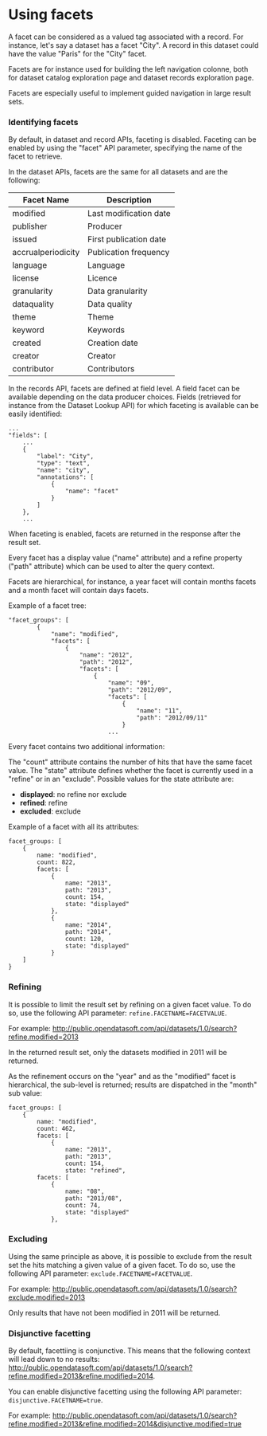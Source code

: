 # Using facets

A facet can be considered as a valued tag associated with a record. For instance, let's say a dataset has a facet "City". A record in this dataset could have the value "Paris" for the "City" facet.

Facets are for instance used for building the left navigation colonne, both for dataset catalog exploration page and dataset records exploration page.

Facets are especially useful to implement guided navigation in large result sets.

### Identifying facets

By default, in dataset and record APIs, faceting is disabled. Faceting can be enabled by using the "facet" API parameter, specifying the name of the facet to retrieve.

In the dataset APIs, facets are the same for all datasets and are the following:

Facet Name | Description
---------- | -----------
modified | Last modification date
publisher| Producer
issued | First publication date
accrualperiodicity | Publication frequency
language | Language
license | Licence
granularity | Data granularity
dataquality | Data quality
theme | Theme
keyword | Keywords
created | Creation date
creator | Creator
contributor | Contributors

In the records API, facets are defined at field level. A field facet can be available depending on the data producer choices. Fields (retrieved for instance from the Dataset Lookup API) for which faceting is available can be easily identified:

    ...
    "fields": [
        ...
        {
            "label": "City",
            "type": "text",
            "name": "city",
            "annotations": [
                {
                    "name": "facet"
                }
            ]
        },
        ...
        
When faceting is enabled, facets are returned in the response after the result set.

Every facet has a display value ("name" attribute) and a refine property ("path" attribute) which can be used to alter the query context.

Facets are hierarchical, for instance, a year facet will contain months facets and a month facet will contain days facets.

Example of a facet tree:

    "facet_groups": [
            {
                "name": "modified",
                "facets": [
                    {
                        "name": "2012",
                        "path": "2012",
                        "facets": [
                            {
                                "name": "09",
                                "path": "2012/09",
                                "facets": [
                                    {
                                        "name": "11",
                                        "path": "2012/09/11"
                                    }
                                ...
                        
Every facet contains two additional information:

The "count" attribute contains the number of hits that have the same facet value.
The "state" attribute defines whether the facet is currently used in a "refine" or in an "exclude". Possible values for the state attribute are:

* **displayed**: no refine nor exclude
* **refined**: refine
* **excluded**: exclude

Example of a facet with all its attributes:

	facet_groups: [
		{
			name: "modified",
			count: 822,
			facets: [
				{
					name: "2013",
					path: "2013",
					count: 154,
					state: "displayed"
				},
				{
					name: "2014",
					path: "2014",
					count: 120,
					state: "displayed"
				}
		]
	}
                            
### Refining

It is possible to limit the result set by refining on a given facet value. To do so, use the following API parameter: `refine.FACETNAME=FACETVALUE`.

For example: <http://public.opendatasoft.com/api/datasets/1.0/search?refine.modified=2013>

In the returned result set, only the datasets modified in 2011 will be returned.

As the refinement occurs on the "year" and as the "modified" facet is hierarchical, the sub-level is returned; results are dispatched in the "month" sub value:

    facet_groups: [
        {
            name: "modified",
			count: 462,
			facets: [
				{
					name: "2013",
					path: "2013",
					count: 154,
					state: "refined",
			facets: [
				{
					name: "08",
					path: "2013/08",
					count: 74,
					state: "displayed"
				},
                            
### Excluding

Using the same principle as above, it is possible to exclude from the result set the hits matching a given value of a given facet. To do so, use the following API parameter: `exclude.FACETNAME=FACETVALUE`.

For example: <http://public.opendatasoft.com/api/datasets/1.0/search?exclude.modified=2013>

Only results that have not been modified in 2011 will be returned.

### Disjunctive facetting

By default, facettiing is conjunctive. This means that the following context will lead down to no results: <http://public.opendatasoft.com/api/datasets/1.0/search?refine.modified=2013&refine.modified=2014>.

You can enable disjunctive facetting using the following API parameter: `disjunctive.FACETNAME=true`.

For example: <http://public.opendatasoft.com/api/datasets/1.0/search?refine.modified=2013&refine.modified=2014&disjunctive.modified=true>